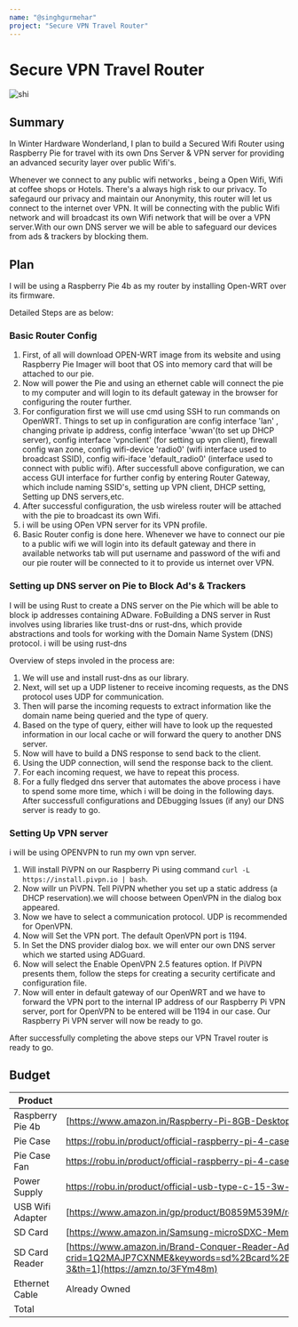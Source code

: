 ```yaml
---
name: "@singhgurmehar"
project: "Secure VPN Travel Router"
---
```


# Secure VPN Travel Router

![shi](https://user-images.githubusercontent.com/121445557/209771047-dc92d8ad-8185-4681-a910-3f7ff17075ed.png)

## Summary

In Winter Hardware Wonderland, I plan to build a Secured Wifi Router using Raspberry Pie for travel with its own Dns Server & VPN server for providing an advanced security layer over public Wifi's.

Whenever we connect to any public wifi networks , being a Open Wifi, Wifi at coffee shops or Hotels. There's a always high risk to our privacy. To safegaurd our privacy and maintain our Anonymity, this router will let us connect to the internet over VPN. It will be connecting with the public Wifi network and will broadcast its own Wifi network that will be over a VPN server.With our own DNS server we will be able to safeguard our devices from ads & trackers by blocking them.

## Plan

I will be using a Raspberry Pie 4b as my router by installing Open-WRT over its firmware.

Detailed Steps are as below:
### Basic Router Config
1. First, of all will download OPEN-WRT image from its website and using Raspberry Pie Imager will boot that OS into memory card that will be attached to our pie.
2. Now will power the Pie and using an ethernet cable will connect the pie to my computer and will login to its default gateway in the browser for configuring the router further.
3. For configuration first we will use cmd using SSH to run commands on OpenWRT. Things to set up in configuration are config interface 'lan' , changing private ip address, config interface 'wwan'(to set up DHCP server), config interface 'vpnclient' (for setting up vpn client), firewall config wan zone, config wifi-device 'radio0' (wifi interface used to broadcast SSID), config wifi-iface 'default_radio0' (interface used to connect with public wifi). After successfull above configuration, we can access GUI interface for further config by entering Router Gateway, which include naming SSID's, setting up VPN client, DHCP setting, Setting up DNS servers,etc.  
4. After successful configuration, the usb wireless router will be attached with the pie to broadcast its own Wifi.
5. i will be using OPen VPN server for its VPN profile.
6. Basic Router config is done here.
Whenever we have to connect our pie to a public wifi we will login into its default gateway and there in available networks tab will put username and password of the wifi and our pie router will be connected to it to provide us internet over VPN.

### Setting up DNS server on Pie to Block Ad's & Trackers
I will be using Rust to create a DNS server on the Pie which will be able to block ip addresses containing ADware. FoBuilding a DNS server in Rust involves using libraries like trust-dns or rust-dns, which provide abstractions and tools for working with the Domain Name System (DNS) protocol. i will be using rust-dns 

Overview of steps involed in the process are:

1. We will use and install rust-dns as our library.
2. Next, will set up a UDP listener to receive incoming requests, as the DNS protocol uses UDP for communication.
3. Then will parse the incoming requests to extract information like the domain name being queried and the type of query.
4. Based on the type of query, either will have to look up the requested information in our local cache or will forward the query to another DNS server.
5. Now will have to build a DNS response to send back to the client.
6. Using the UDP connection, will send the response back to the client.
7. For each incoming request, we have to repeat this process.
8. For a fully fledged dns server that automates the above process i have to spend some more time, which i will be doing in the following days. 
After successfull configurations and DEbugging Issues (if any) our DNS server is ready to go.

### Setting Up VPN server
i will be using OPENVPN to run my own vpn server.
1. Will install PiVPN on our Raspberry Pi using command ``` curl -L https://install.pivpn.io | bash ```.
2. Now willr un PiVPN. Tell PiVPN whether you set up a static address (a DHCP reservation).we will choose between OpenVPN in the dialog box appeared.
3. Now we have to select a communication protocol. UDP is recommended for OpenVPN.
4. Now will Set the VPN port. The default OpenVPN port is 1194.
5. In Set the DNS provider dialog box. we will enter our own DNS server which we started using ADGuard.
6. Now will  select the Enable OpenVPN 2.5 features option. If PiVPN presents them, follow the steps for creating a security certificate and configuration file.
7. Now will enter in default gateway of our OpenWRT and we have to forward the VPN port to the internal IP address of our Raspberry Pi VPN server,  port for OpenVPN to be entered will be 1194 in our case.
Our Raspberry Pi VPN server will now be ready to go.

After successfully completing the above steps our VPN Travel router is ready to go.
## Budget

| Product         | Supplier/Link                         | Cost   |
| --------------- | ------------------------------------- | ------ |
| Raspberry Pie 4b   | [https://www.amazon.in/Raspberry-Pi-8GB-Desktop-Computer/dp/B08B9XS3B6?th=1](https://amzn.to/3VnGGfX) | $169.87  |
| Pie Case | https://robu.in/product/official-raspberry-pi-4-case-red-white/  | $3.86 |
| Pie Case Fan | https://robu.in/product/official-raspberry-pi-4-case-fan/  | $5.18 |
| Power Supply | https://robu.in/product/official-usb-type-c-15-3w-power-supply-for-raspberry-pi-4/ | $7.23
| USB Wifi Adapter | [https://www.amazon.in/gp/product/B0859M539M/ref=ox_sc_act_title_1?smid=A14CZOWI0VEHLG&psc=1](https://amzn.to/3JLed1w) | $25.93
| SD Card | [https://www.amazon.in/Samsung-microSDXC-Memory-Adapter-MB-MC64KA/dp/B09MT84WV5?th=1](https://amzn.to/3YQvZoZ) | $13.22
| SD Card Reader | [https://www.amazon.in/Brand-Conquer-Reader-Adapter-Portable/dp/B07YL54NVJ/ref=sr_1_3?crid=1Q2MAJP7CXNME&keywords=sd%2Bcard%2Breader&qid=1672164242&s=computers&sprefix=sd%2Bcard%2Ccomputers%2C1658&sr=1-3&th=1](https://amzn.to/3FYm48m) | $6.62 |
| Ethernet Cable | Already Owned | $0
| Total           |                                       | $231.91 |
